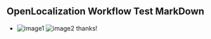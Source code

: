 ## OpenLocalization Workflow Test MarkDown
* ![image1](.\7afe82cd-5a23-40d2-aa3e-61c3be32f49b.PNG)   ![image2](.\e48af2f7-5851-4a76-9a50-9277f339a7b6.png) 
thanks!